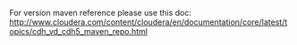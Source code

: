 For version maven reference please use this doc: http://www.cloudera.com/content/cloudera/en/documentation/core/latest/topics/cdh_vd_cdh5_maven_repo.html